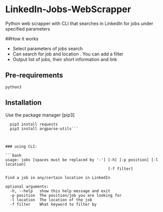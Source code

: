 # LinkedIn-Jobs-WebScrapper

Python web scrapper with CLI that searches in LinkedIn for jobs under specified parameters 


##How it works

- Select parameters of jobs search
- Can search for job and location
. You can add a filter
- Output list of jobs, their short information and link


## Pre-requirements
``python3``

## Installation

Use the package manager [pip3]

```pip3 install beautifulsoup4
  pip3 install requests
  pip3 install argparse-utils```



### using CLI:

```bash
usage: jobs [spaces must be replaced by '-'] [-h] [-p position] [-l location]
                                             [-f filter]

Find a job in any/certain location in LinkedIn

optional arguments:
  -h, --help   show this help message and exit
  -p position  The position/job you are looking for
  -l location  The location of the job
  -f filter    What keyword to filter by
```
